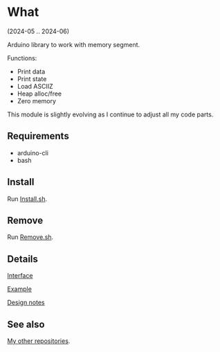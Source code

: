 # What

(2024-05 .. 2024-06)

Arduino library to work with memory segment.

Functions:

  * Print data
  * Print state
  * Load ASCIIZ
  * Heap alloc/free
  * Zero memory

This module is slightly evolving as I continue to adjust all my code parts.


## Requirements

  * arduino-cli
  * bash


## Install

Run [Install.sh](Install.sh).


## Remove

Run [Remove.sh](Remove.sh).


## Details

[Interface](src/me_MemorySegment.h)

[Example](examples/me_MemorySegment/me_MemorySegment.ino)

[Design notes](extras/Design%20notes.txt)


## See also

[My other repositories](https://github.com/martin-eden/contents).
